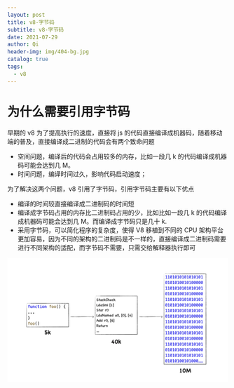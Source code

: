 ```yaml
---
layout: post
title: v8-字节码
subtitle: v8-字节码
date: 2021-07-29
author: Qi
header-img: img/404-bg.jpg
catalog: true
tags:
  - v8
---
```


# 为什么需要引用字节码

早期的 v8 为了提高执行的速度，直接将 js 的代码直接编译成机器码，随着移动端的普及，直接编译成二进制的代码会有两个致命问题

- 空间问题，编译后的代码会占用较多的内存，比如一段几 k 的代码编译成机器码可能会达到几 M。
- 时间问题，编译时间过久，影响代码启动速度；

为了解决这两个问题，v8 引用了字节码，引用字节码主要有以下优点

- 编译的时间较直接编译成二进制码的时间短
- 编译成字节码占用的内存比二进制码占用的少，比如比如一段几 k 的代码编译成机器码可能会达到几 M。而编译成字节码只是几十 k.
- 采用字节码，可以简化程序的复杂度，使得 V8 移植到不同的 CPU 架构平台更加容易，因为不同的架构的二进制码是不一样的，直接编译成二进制码需要进行不同架构的适配，而字节码不需要，只需交给解释器执行即可

![Image text](/img/27d30dbb95e3bb3e55b9bc2a56e14d4b.webp)
